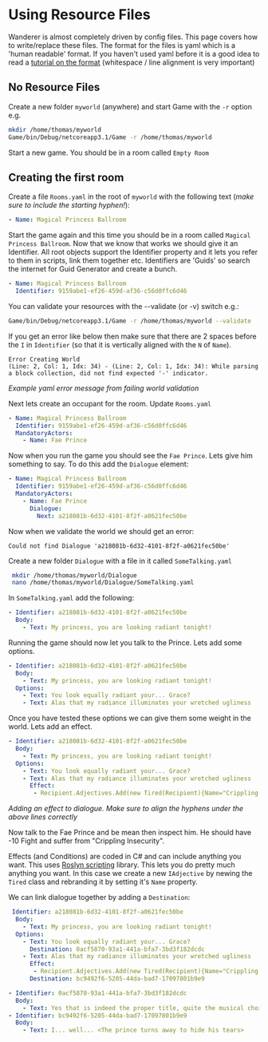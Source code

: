# Using Resource Files

Wanderer is almost completely driven by config files.  This page covers how to write/replace these files.  The format for the files is yaml which is a 'human readable' format.  If you haven't used yaml before it is a good idea to read a [tutorial on the format](https://github.com/Animosity/CraftIRC/wiki/Complete-idiot's-introduction-to-yaml) (whitespace / line alignment is very important)

## No Resource Files

Create a new folder `myworld` (anywhere) and start Game with the `-r` option e.g.

```bash
mkdir /home/thomas/myworld
Game/bin/Debug/netcoreapp3.1/Game -r /home/thomas/myworld
```

Start a new game.  You should be in a room called `Empty Room`

## Creating the first room

Create a file `Rooms.yaml` in the root of `myworld` with the following text (_make sure to include the starting hyphen!_):

```yaml
- Name: Magical Princess Ballroom
```

Start the game again and this time you should be in a room called `Magical Princess Ballroom`.  Now that we know that works we should give it an Identifier.  All root objects support the Identifier property and it lets you refer to them in scripts, link them together etc.  Identifiers are 'Guids' so search the internet for Guid Generator and create a bunch.


```yaml
- Name: Magical Princess Ballroom
  Identifier: 9159abe1-ef26-459d-af36-c56d0ffc6d46
```

You can validate your resources with the --validate (or -v) switch e.g.:

```bash
Game/bin/Debug/netcoreapp3.1/Game -r /home/thomas/myworld --validate
```

If you get an error like below then make sure that there are 2 spaces before the `I` in `Identifier` (so that it is vertically aligned with the `N` of `Name`).

```
Error Creating World
(Line: 2, Col: 1, Idx: 34) - (Line: 2, Col: 1, Idx: 34): While parsing a block collection, did not find expected '-' indicator.
```
_Example yaml error message from failing world validation_

Next lets create an occupant for the room.  Update `Rooms.yaml`


```yaml
- Name: Magical Princess Ballroom
  Identifier: 9159abe1-ef26-459d-af36-c56d0ffc6d46
  MandatoryActors:
    - Name: Fae Prince
```

Now when you run the game you should see the `Fae Prince`.  Lets give him something to say.  To do this add the `Dialogue` element:


```yaml
- Name: Magical Princess Ballroom
  Identifier: 9159abe1-ef26-459d-af36-c56d0ffc6d46
  MandatoryActors:
    - Name: Fae Prince
      Dialogue:
        Next: a218081b-6d32-4101-8f2f-a0621fec50be
```

Now when we validate the world we should get an error:

```
Could not find Dialogue 'a218081b-6d32-4101-8f2f-a0621fec50be'
```

Create a new folder `Dialogue` with a file in it called `SomeTalking.yaml`

```bash
 mkdir /home/thomas/myworld/Dialogue
 nano /home/thomas/myworld/Dialogue/SomeTalking.yaml
```

In `SomeTalking.yaml` add the following:

```yaml
- Identifier: a218081b-6d32-4101-8f2f-a0621fec50be
  Body: 
    - Text: My princess, you are looking radiant tonight!
```

Running the game should now let you talk to the Prince.  Lets add some options.

```yaml
- Identifier: a218081b-6d32-4101-8f2f-a0621fec50be
  Body:
    - Text: My princess, you are looking radiant tonight!
  Options:
    - Text: You look equally radiant your... Grace?
    - Text: Alas that my radiance illuminates your wretched ugliness
```

Once you have tested these options we can give them some weight in the world.  Lets add an effect.

```yaml
- Identifier: a218081b-6d32-4101-8f2f-a0621fec50be
  Body:
    - Text: My princess, you are looking radiant tonight!
  Options:
    - Text: You look equally radiant your... Grace?
    - Text: Alas that my radiance illuminates your wretched ugliness
      Effect:
       - Recipient.Adjectives.Add(new Tired(Recipient){Name="Crippling Insecurity"})
```
_Adding an effect to dialogue.  Make sure to align the hyphens under the above lines correctly_

Now talk to the Fae Prince and be mean then inspect him.  He should have -10 Fight and suffer from "Crippling Insecurity".

Effects (and Conditions) are coded in C# and can include anything you want.  This uses [Roslyn scripting](https://github.com/dotnet/roslyn/wiki/Scripting-API-Samples) library.  This lets you do pretty much anything you want.  In this case we create a new `IAdjective` by newing the `Tired` class and rebranding it by setting it's `Name` property.

We can link dialogue together by adding a `Destination`:


```yaml
 Identifier: a218081b-6d32-4101-8f2f-a0621fec50be
  Body:
    - Text: My princess, you are looking radiant tonight!
  Options:
    - Text: You look equally radiant your... Grace?
      Destination: 0acf5870-93a1-441a-bfa7-3bd3f182dcdc
    - Text: Alas that my radiance illuminates your wretched ugliness
      Effect:
       - Recipient.Adjectives.Add(new Tired(Recipient){Name="Crippling Insecurity"})
      Destination: bc9492f6-5205-44da-bad7-17097801b9e9

- Identifier: 0acf5870-93a1-441a-bfa7-3bd3f182dcdc
  Body:
    - Text: Yes that is indeed the proper title, quite the musical choice they are playing today isn't it.  Quite Baroque
- Identifier: bc9492f6-5205-44da-bad7-17097801b9e9
  Body:
    - Text: I... well... <The prince turns away to hide his tears>
```
